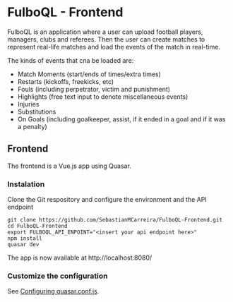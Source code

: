 # FulboQL - Frontend

FulboQL is an application where a user can upload football players, managers, clubs and referees. Then the user can create matches to represent real-life matches and load the events of the match in real-time.

The kinds of events that cna be loaded are:
* Match Moments (start/ends of times/extra times)
* Restarts (kickoffs, freekicks, etc)
* Fouls (including perpetrator, victim and punishment)
* Highlights (free text input to denote miscellaneous events)
* Injuries
* Substitutions
* On Goals (including goalkeeper, assist, if it ended in a goal and if it was a penalty)

## Frontend

The frontend is a Vue.js app using Quasar.

### Instalation

Clone the Git respository and configure the environment and the API endpoint

~~~
git clone https://github.com/SebastianMCarreira/FulboQL-Frontend.git
cd FulboQL-Frontend
export FULBOQL_API_ENPOINT="<insert your api endpoint here>"
npm install
quasar dev
~~~

The app is now available at http://localhost:8080/


### Customize the configuration
See [Configuring quasar.conf.js](https://quasar.dev/quasar-cli/quasar-conf-js).
